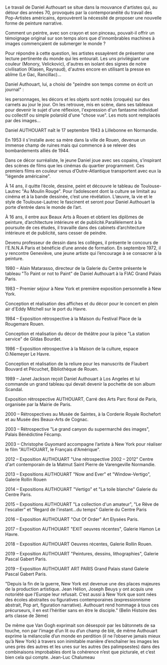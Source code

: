 Le travail de Daniel Authouart se situe dans la mouvance d'artistes qui, au détour des années 70, provoqués par la contemporanéité du travail des Pop-Artistes américains, éprouvèrent la nécessité de proposer une nouvelle forme de peinture narrative.

Comment un peintre, avec son crayon et son pinceau, pouvait-il offrir un témoignage original sur son temps alors que d'innombrables machines à images commençaient de submerger le monde ?

Pour répondre à cette question, les artistes essayèrent de présenter une lecture pertinente du monde qui les entourait. Les uns privilégiant une couleur (Monory, Velickovic), d'autres en isolant des signes de notre civilisation (Klasen, Raynaud), d'autres encore en utilisant la presse en abîme (Le Gac, Rancillac)...

Daniel Authouart, lui, a choisi de "peindre son temps comme on écrit un journal" :

les personnages, les décors et les objets sont notés (croqués) sur des carnets au jour le jour. On les retrouve, mis en scène, dans ses tableaux pour devenir le sujet d'une réflexion, l'expression d'un fantasme individuel ou collectif ou simple polaroïd d'une "chose vue". Les mots sont remplacés par des images...

Daniel AUTHOUART naît le 17 septembre 1943 à Lillebonne en Normandie.

En 1953 il s'installe avec sa mère dans la ville de Rouen, devenue un immense champ de ruines mais qui commence à se relever des bombardements alliés de 1944.

Dans ce décor surréaliste, le jeune Daniel joue avec ses copains, s’inspirant des scènes de films que les cinémas du quartier programment. Ces premiers films en couleur venus d’Outre-Atlantique transportent avec eux la "légende américaine".

À 14 ans, il quitte l’école, dessine, peint et découvre le tableau de Toulouse-Lautrec "Au Moulin Rouge". Pour l’adolescent dont la culture se limitait au cinéma et à la bande dessinée, c’est une révélation. L’œuvre, la vie et le style de Toulouse-Lautrec le fascinent et seront pour Daniel Authouart la porte d’entrée dans le monde de l’art.

À 16 ans, il entre aux Beaux Arts à Rouen et obtient les diplômes de peinture, d’architecture intérieure et de publicité.Parallèlement à la poursuite de ces études, il travaille dans des cabinets d’architecture intérieure et de publicité, sans cesser de peindre.

Devenu professeur de dessin dans les collèges, il présente le concours de l'E.N.N.A Paris et bénéficie d’une année de formation. En septembre 1972, il y rencontre Geneviève, une jeune artiste qui l’encourage à se consacrer à la peinture.

1980 – Alain Matarasso, directeur de la Galerie du Centre présente le tableau "To Paint or not to Paint" de Daniel Authouart à la FIAC Grand Palais Paris.

1983 – Premier séjour à New York et première exposition personnelle à New York.

Conception et réalisation des affiches et du décor pour le concert en plein air d'Eddy Mitchell sur le port du Havre.

1984 – Exposition rétrospective à la Maison du Festival Place de la Rougemare Rouen.

Conception et réalisation du décor de théâtre pour la pièce "La station service" de Gildas Bourdet.

1986 – Exposition rétrospective à la Maison de la culture, espace O.Niemeyer Le Havre.

Conception et réalisation de la reliure pour les manuscrits de Flaubert Bouvard et Pécuchet, Bibliothèque de Rouen.

1989 – Janet Jackson reçoit Daniel Authouart à Los Angeles et lui commande un grand tableau qui devait devenir la pochette de son album Scandal.

Exposition rétrospective AUTHOUART, Carré des Arts Parc floral de Paris, organisée par la Mairie de Paris.

2000 – Rétrospectives au Musée de Saintes, à la Corderie Royale Rochefort et au Musée des Beaux-Arts de Cognac.

2003 – Rétrospective "Le grand canyon du supermarché des images", Palais Bénédictine Fécamp.

2003 – Christophe Guyomard accompagne l’artiste à New York pour réaliser le film "AUTHOUART, le Français d'Amérique".

2012 – Exposition AUTHOUART "Une rétrospective 2002 – 2012" Centre d'art contemporain de la Matmut Saint Pierre de Varengeville Normandie.

2013 – Expositions AUTHOUART "Now and Ever" et "Window-Vertigo", Galerie Rollin Rouen

2014 – Expositions AUTHOUART "Vertigo" et "La toile blanche" Galerie du Centre Paris.

2015 – Expositions AUTHOUART "La collection d'un amateur", "Le Rêve de l'escalier" et "Regard de l'instant...du temps" Galerie du Centre Paris

2016 – Exposition AUTHOUART "Out Of Order" Art Elysées Paris.

2017 – Exposition AUTHOUART "EXIT oeuvres récentes", Galerie Hamon Le Havre.

2018 – Exposition AUTHOUART Oeuvres récentes, Galerie Rollin Rouen.

2019 – Exposition AUTHOUART "Peintures, dessins, lithographies", Galerie Pascal Gabert Paris.

2019 – Exposition AUTHOUART ART PARIS Grand Palais stand Galerie Pascal Gabert Paris.

"Depuis la fin de la guerre, New York est devenue une des places majeures de la production artistique. Jean Hélion, Joseph Beuys y ont acquis une notoriété que l’Europe leur refusait. C’est aussi à New York que sont nées des écoles abstraites ou figuratives contemporaines (expressionnisme abstrait, Pop art, figuration narrative). Authouart rend hommage à tous ces précurseurs, il en est l’héritier sans en être le disciple." (Belin Histoire des arts classe de 3ème)

De même que Van Gogh exprimait son désespoir par les bâtonnets de sa touche, non par l’image d’un lit ou d’un champ de blé, de même Authouart exprime la mélancolie d’un monde en perdition (il ne l’observe jamais mieux qu’à New York) à travers son inimitable manière d’enchaîner les images les unes près des autres et les unes sur les autres (les palimpsestes) dans des combinaisons improbables dont la cohérence n’est que picturale, et c’est bien cela qui compte. Jean-Luc Chalumeau
